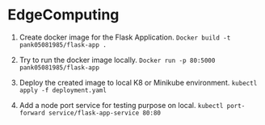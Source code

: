 # EdgeComputing

1. Create docker image for the Flask Application.
  `Docker build -t pank05081985/flask-app .`

2. Try to run the docker image locally.
   `Docker run -p 80:5000 pank05081985/flask-app`
  
3. Deploy the created image to local K8 or Minikube environment.
   `kubectl apply -f deployment.yaml`

4. Add a node port service for testing purpose on local.
`kubectl port-forward service/flask-app-service 80:80`


